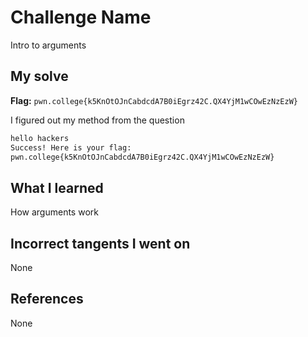 # Challenge Name
Intro to arguments

## My solve
**Flag:** `pwn.college{k5KnOtOJnCabdcdA7B0iEgrz42C.QX4YjM1wCOwEzNzEzW}`

I figured out my method from the question
```bash
hello hackers
Success! Here is your flag:
pwn.college{k5KnOtOJnCabdcdA7B0iEgrz42C.QX4YjM1wCOwEzNzEzW}
```

## What I learned
How arguments work

## Incorrect tangents I went on
None

## References 
None
